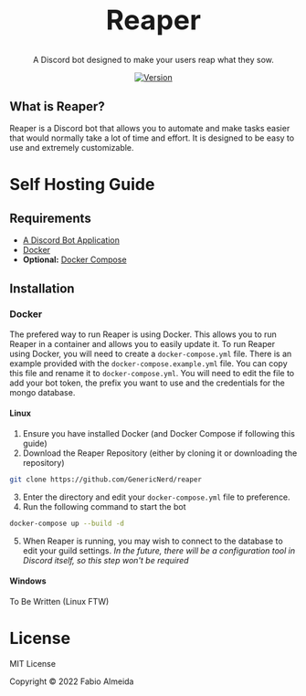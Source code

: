 <h1 align="center" style="font-size: 48px;">Reaper</h1>
<div align="center">
A Discord bot designed to make your users reap what they sow.
</div>
<div align="center">

[![Version](https://img.shields.io/badge/version-0.1.1--dev-red)](https://img.shields.io/badge/version-0.1.1--dev-red)
</div>

## What is Reaper?
Reaper is a Discord bot that allows you to automate and make tasks easier that would normally take a lot of time and effort. It is designed to be easy to use and extremely customizable.

# Self Hosting Guide
## Requirements
- [A Discord Bot Application](https://discord.com/developers/applications)
- [Docker](https://www.docker.com/)
- **Optional:** [Docker Compose](https://docs.docker.com/compose/)

## Installation
### Docker
The prefered way to run Reaper is using Docker. This allows you to run Reaper in a container and allows you to easily update it. To run Reaper using Docker, you will need to create a `docker-compose.yml` file.
There is an example provided with the `docker-compose.example.yml` file. You can copy this file and rename it to `docker-compose.yml`. You will need to edit the file to add your bot token, the prefix you want to use and the credentials for the mongo database.
#### Linux
1. Ensure you have installed Docker (and Docker Compose if following this guide)
2. Download the Reaper Repository (either by cloning it or downloading the repository)
```bash
git clone https://github.com/GenericNerd/reaper
```
3. Enter the directory and edit your `docker-compose.yml` file to preference.
4. Run the following command to start the bot
```bash
docker-compose up --build -d
```
5. When Reaper is running, you may wish to connect to the database to edit your guild settings.
*In the future, there will be a configuration tool in Discord itself, so this step won't be required*
#### Windows
To Be Written (Linux FTW)

# License
MIT License

Copyright © 2022 Fabio Almeida